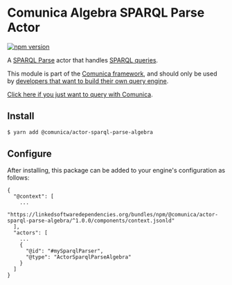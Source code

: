# Comunica Algebra SPARQL Parse Actor

[![npm version](https://badge.fury.io/js/%40comunica%2Factor-sparql-parse-algebra.svg)](https://www.npmjs.com/package/@comunica/actor-sparql-parse-algebra)

A [SPARQL Parse](https://github.com/comunica/comunica/tree/master/packages/bus-sparql-parse) actor that handles [SPARQL queries](https://www.w3.org/TR/sparql11-query/).

This module is part of the [Comunica framework](https://github.com/comunica/comunica),
and should only be used by [developers that want to build their own query engine](https://comunica.dev/docs/modify/).

[Click here if you just want to query with Comunica](https://comunica.dev/docs/query/).

## Install

```bash
$ yarn add @comunica/actor-sparql-parse-algebra
```

## Configure

After installing, this package can be added to your engine's configuration as follows:
```text
{
  "@context": [
    ...
    "https://linkedsoftwaredependencies.org/bundles/npm/@comunica/actor-sparql-parse-algebra/^1.0.0/components/context.jsonld"  
  ],
  "actors": [
    ...
    {
      "@id": "#mySparqlParser",
      "@type": "ActorSparqlParseAlgebra"
    }
  ]
}
```
